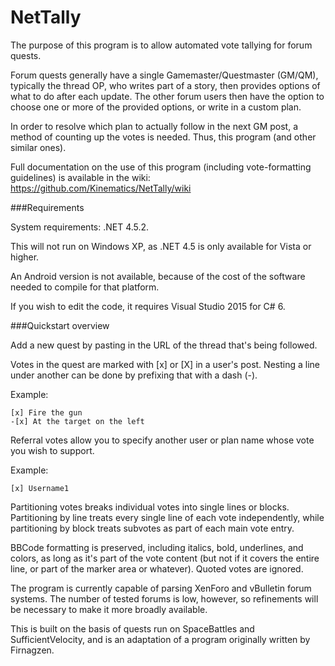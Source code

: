 ﻿# NetTally
The purpose of this program is to allow automated vote tallying for forum quests.

Forum quests generally have a single Gamemaster/Questmaster (GM/QM), typically the thread OP, who writes part of a story, then provides options of what to do after each update.  The other forum users then have the option to choose one or more of the provided options, or write in a custom plan.

In order to resolve which plan to actually follow in the next GM post, a method of counting up the votes is needed. Thus, this program (and other similar ones).

Full documentation on the use of this program (including vote-formatting guidelines) is available in the wiki: https://github.com/Kinematics/NetTally/wiki


###Requirements

System requirements: .NET 4.5.2.

This will not run on Windows XP, as .NET 4.5 is only available for Vista or higher.

An Android version is not available, because of the cost of the software needed to compile for that platform.

If you wish to edit the code, it requires Visual Studio 2015 for C# 6.


###Quickstart overview

Add a new quest by pasting in the URL of the thread that's being followed.

Votes in the quest are marked with [x] or [X] in a user's post.  Nesting a line under another can be done by prefixing that with a dash (-).

Example:
```
[x] Fire the gun
-[x] At the target on the left
```

Referral votes allow you to specify another user or plan name whose vote you wish to support.

Example:
```
[x] Username1
```

Partitioning votes breaks individual votes into single lines or blocks.  Partitioning by line treats every single line of each vote independently, while partitioning by block treats subvotes as part of each main vote entry.

BBCode formatting is preserved, including italics, bold, underlines, and colors, as long as it's part of the vote content (but not if it covers the entire line, or part of the marker area or whatever).  Quoted votes are ignored.

The program is currently capable of parsing XenForo and vBulletin forum systems.  The number of tested forums is low, however, so refinements will be necessary to make it more broadly available.

This is built on the basis of quests run on SpaceBattles and SufficientVelocity, and is an adaptation of a program originally written by Firnagzen.


